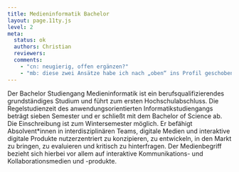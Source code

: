 ```yaml
---
title: Medieninformatik Bachelor
layout: page.11ty.js
level: 2
meta:
  status: ok
  authors: Christian
  reviewers: 
  comments:
    - "cn: neugierig, offen ergänzen?"
    - "mb: diese zwei Ansätze habe ich nach „oben“ ins Profil geschoben, weil sie für BA und MA gültig sind. Wenn die Texte mal jemand für BA und MA getrennt publiziert, wäre das jeweils als Präambel vorweg zu schreiben: Die Medieninformatik ist ein Vermittler zwischen fachlichen Welten. Sie integriert Perspektiven, Konzepte, Methoden und Techniken der Informatik, des Designs, der Psychologie sowie wirtschaftliche Aspekte. Medieninformatik findet oft sehr nah am Menschen statt und der Mensch steht mit seinen Fähigkeiten und Bedürfnissen in der Regel im Mittelpunkt des Denkens und Handelns. Wer Medieninformatik studieren will, sollte möglichst kommunikationsfreudig, offen, empathisch und kreativ sein, gerne im Team arbeiten und Freude an analytischem und logischem Denken und Handeln haben. Medieninformatiker*innen arbeiten in Teams oft an der Schnittstelle zu verschiedenen Fachspezialist*innen, weil sie in der Regel ein sehr gutes Verständnis der verschiedenen Fachperspektiven haben."
---
```

Der Bachelor Studiengang Medieninformatik ist ein berufsqualifizierendes grundständiges Studium und führt zum ersten Hochschulabschluss. Die Regelstudienzeit des anwendungsorientierten Informatikstudiengangs beträgt sieben Semester und er schließt mit dem Bachelor of Science ab. Die Einschreibung ist zum Wintersemester möglich. Er befähigt Absolvent\*innen in interdisziplinären Teams, digitale Medien und interaktive digitale Produkte nutzerzentriert zu konzipieren, zu entwickeln, in den Markt zu bringen, zu evaluieren und kritisch zu hinterfragen. Der Medienbegriff bezieht sich hierbei vor allem auf interaktive Kommunikations- und Kollaborationsmedien und -produkte.
